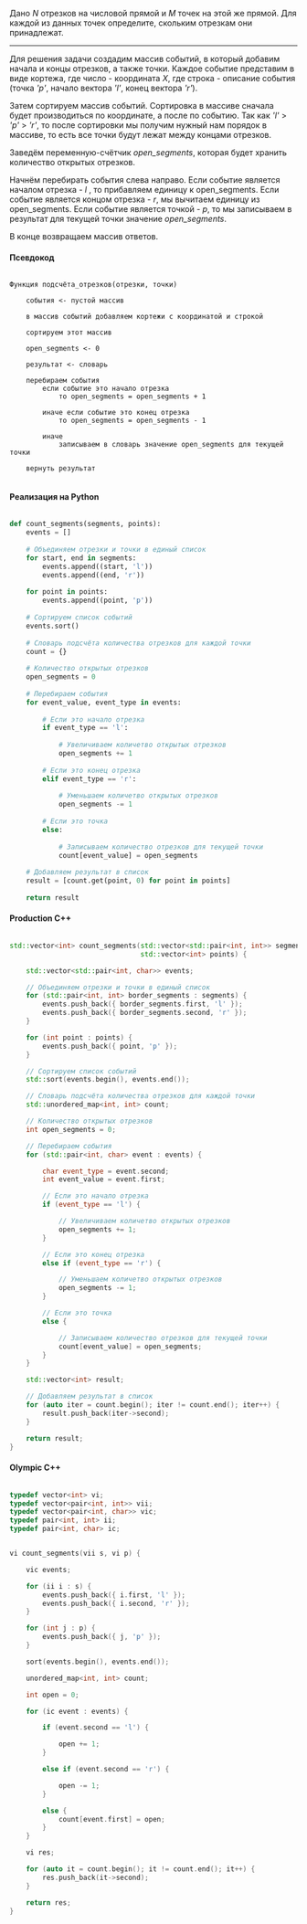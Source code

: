 Дано *N* отрезков на числовой прямой и *M* точек на этой же прямой. Для каждой из данных точек определите, скольким отрезкам они принадлежат.

---

Для решения задачи создадим массив событий, в который добавим начала и концы отрезков, а также точки. Каждое событие представим в виде кортежа, где число - координата *X*, где строка - описание события (точка *'p'*, начало вектора *'l'*, конец вектора *'r'*).

Затем сортируем массив событий. 
Сортировка в массиве сначала будет производиться по координате, а после по событию. Так как *'l'* > *'p'* > *'r'*, то после сортировки мы получим нужный нам порядок в массиве, то есть все точки будут лежат между концами отрезков.

Заведём переменную-счётчик *open_segments*, которая будет хранить количество открытых отрезков.

Начнём перебирать события слева направо. Если событие является началом отрезка - *l* , то прибавляем единицу к open_segments. Если событие является концом отрезка - *r*, мы вычитаем единицу из open_segments. Если событие является точкой - *p*, то мы записываем в результат для текущей точки значение  *open_segments*.

В конце возвращаем массив ответов.

#### Псевдокод
```

Функция подсчёта_отрезков(отрезки, точки)

	события <- пустой массив

	в массив событий добавляем кортежи с координатой и строкой

	сортируем этот массив

	open_segments <- 0

	результат <- словарь

	перебираем события  
		если событие это начало отрезка
			то open_segments = open_segments + 1

		иначе если событие это конец отрезка
			то open_segments = open_segments - 1

	    иначе
		    записываем в словарь значение open_segments для текущей точки

	вернуть результат
	
```
#### Реализация на Python
```python

def count_segments(segments, points):  
    events = []  
  
    # Объединяем отрезки и точки в единый список  
    for start, end in segments:  
        events.append((start, 'l'))  
        events.append((end, 'r'))  
  
    for point in points:  
        events.append((point, 'p'))  
  
    # Сортируем список событий  
    events.sort()  
  
    # Словарь подсчёта количества отрезков для каждой точки  
    count = {}  
  
    # Количество открытых отрезков  
    open_segments = 0  
  
    # Перебираем события  
    for event_value, event_type in events:  
  
        # Если это начало отрезка  
        if event_type == 'l':  
  
            # Увеличиваем количетво открытых отрезков  
            open_segments += 1  
  
        # Если это конец отрезка  
        elif event_type == 'r':  
  
            # Уменьшаем количетво открытых отрезков  
            open_segments -= 1  
  
        # Если это точка  
        else:  
  
            # Записываем количество отрезков для текущей точки  
            count[event_value] = open_segments  
  
    # Добавляем результат в список  
    result = [count.get(point, 0) for point in points]  
  
    return result

```
#### Production C++
```cpp

std::vector<int> count_segments(std::vector<std::pair<int, int>> segments,
								std::vector<int> points) {

    std::vector<std::pair<int, char>> events;

    // Объединяем отрезки и точки в единый список
    for (std::pair<int, int> border_segments : segments) {
        events.push_back({ border_segments.first, 'l' });
        events.push_back({ border_segments.second, 'r' });
    }

    for (int point : points) {
        events.push_back({ point, 'p' });
    }

    // Сортируем список событий
    std::sort(events.begin(), events.end());

    // Словарь подсчёта количества отрезков для каждой точки
    std::unordered_map<int, int> count;

    // Количество открытых отрезков
    int open_segments = 0;

    // Перебираем события
    for (std::pair<int, char> event : events) {

        char event_type = event.second;
        int event_value = event.first;

        // Если это начало отрезка
        if (event_type == 'l') {

            // Увеличиваем количетво открытых отрезков
            open_segments += 1;
        }

        // Если это конец отрезка
        else if (event_type == 'r') {

            // Уменьшаем количетво открытых отрезков
            open_segments -= 1;
        }

        // Если это точка
        else {

            // Записываем количество отрезков для текущей точки
            count[event_value] = open_segments;
        }
    }

    std::vector<int> result;

    // Добавляем результат в список
    for (auto iter = count.begin(); iter != count.end(); iter++) {
        result.push_back(iter->second);
    }

    return result;
}

```
#### Olympic C++
```cpp

typedef vector<int> vi;
typedef vector<pair<int, int>> vii;
typedef vector<pair<int, char>> vic;
typedef pair<int, int> ii;
typedef pair<int, char> ic;


vi count_segments(vii s, vi p) {

    vic events;

    for (ii i : s) {
        events.push_back({ i.first, 'l' });
        events.push_back({ i.second, 'r' });
    }

    for (int j : p) {
        events.push_back({ j, 'p' });
    }

    sort(events.begin(), events.end());

    unordered_map<int, int> count;

    int open = 0;

    for (ic event : events) {

        if (event.second == 'l') {

            open += 1;
        }

        else if (event.second == 'r') {

            open -= 1;
        }

        else {
            count[event.first] = open;
        }
    }

    vi res;

    for (auto it = count.begin(); it != count.end(); it++) {
        res.push_back(it->second);
    }

    return res;
}

```